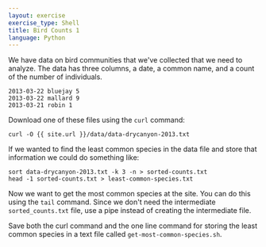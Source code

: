 ```yaml
---
layout: exercise
exercise_type: Shell
title: Bird Counts 1
language: Python
---
```


We have data on bird communities that we've collected that we need to
analyze. The data has three columns, a date, a common name, and a count of the
number of individuals.

```
2013-03-22 bluejay 5
2013-03-22 mallard 9
2013-03-21 robin 1
```

Download one of these files using the `curl` command:

`curl -O {{ site.url }}/data/data-drycanyon-2013.txt`

If we wanted to find the least common species in the data file and store that
information we could do something like:

```
sort data-drycanyon-2013.txt -k 3 -n > sorted-counts.txt
head -1 sorted-counts.txt > least-common-species.txt
```

Now we want to get the most common species at the site. You can do this using
the `tail` command. Since we don't need the intermediate `sorted_counts.txt`
file, use a pipe instead of creating the intermediate file.

Save both the curl command and the one line command for storing the least common
species in a text file called `get-most-common-species.sh`.
